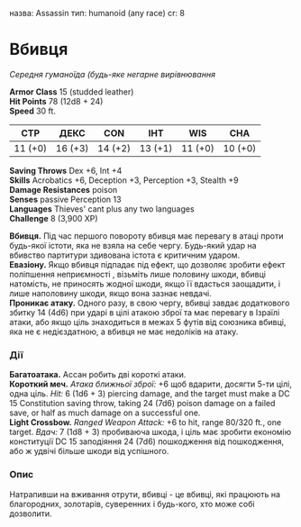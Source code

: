 назва: Assassin тип: humanoid (any race) cr: 8

# Вбивця
_Середня гуманоїда (будь-яке негарне вирівнювання_

**Armor Class** 15 (studded leather)    
**Hit Points** 78 (12d8 + 24)    
**Speed** 30 ft.

| СТР     | ДЕКС    | CON     | ІНТ     | WIS     | CHA     |
| ------- | ------- | ------- | ------- | ------- | ------- |
| 11 (+0) | 16 (+3) | 14 (+2) | 13 (+1) | 11 (+0) | 10 (+0) |

**Saving Throws** Dex +6, Int +4    
**Skills** Acrobatics +6, Deception +3, Perception +3, Stealth +9    
**Damage Resistances** poison    
**Senses** passive Perception 13    
**Languages** Thieves' cant plus any two languages    
**Challenge** 8 (3,900 XP)

**Вбивця.** Під час першого повороту вбивця має перевагу в атаці проти будь-якої істоти, яка не взяла на себе чергу. Будь-який удар на вбивство партитури здивована істота є критичним ударом.    
**Евазіону.** Якщо вбивця підпадає під ефект, що дозволяє зробити ефект поліпшення неприємності , візьміть лише половину шкоди, вбивці натомість, не приносять жодної шкоди, якщо її вдасться заощадити, і лише наполовину шкоди, якщо вона зазнає невдачі.    
**Проникає атаку.** Одного разу, в свою чергу, вбивці завдає додаткового збитку 14 (4d6) при ударі в цілі атакою зброї та має перевагу в Ізраїлі атаки, або якщо ціль знаходиться в межах 5 футів від союзника вбивці, яка не є недієздатною, а вбивця не має недоліків на атаку.

### Дії
**Багатоатака.** Ассан робить дві короткі атаки.    
**Короткий меч.** _Атака ближньої зброї:_ +6 щоб вдарити, досягти 5-ти цілі, одна ціль. _Hit:_ 6 (1d6 + 3) piercing damage, and the target must make a DC 15 Constitution saving throw, taking 24 (7d6) poison damage on a failed save, or half as much damage on a successful one.    
**Light Crossbow.** _Ranged Weapon Attack:_ +6 to hit, range 80/320 ft., one target. _Вдач:_ 7 (1d8 + 3) пробиваюча шкода, і ціль має зробити економію конституції DC 15 заподіяння 24 (7d6) пошкодження від пошкодження, або ж удвічі більше шкоди від успішного.

### Опис
Натрапивши на вживання отрути, вбивці - це вбивці, які працюють на благородних, золотарів, суверенних і будь-кого, хто може собі дозволити. 